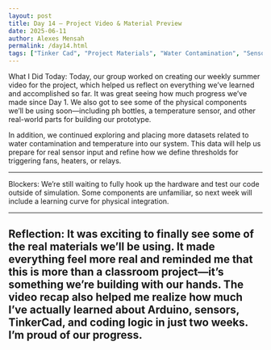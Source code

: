 ```yaml
---
layout: post
title: Day 14 – Project Video & Material Preview
date: 2025-06-11
author: Alexes Mensah
permalink: /day14.html
tags: ["Tinker Cad", "Project Materials", "Water Contamination", "Sensors", "Arduino", "Data"]
---
```


  What I Did Today:
Today, our group worked on creating our weekly summer video for the project, which helped us reflect on everything we’ve learned and accomplished so far. It was great seeing how much progress we’ve made since Day 1. We also got to see some of the physical components we’ll be using soon—including ph bottles, a temperature sensor, and other real-world parts for building our prototype.

In addition, we continued exploring and placing more datasets related to water contamination and temperature into our system. This data will help us prepare for real sensor input and refine how we define thresholds for triggering fans, heaters, or relays.

---

 Blockers:
We’re still waiting to fully hook up the hardware and test our code outside of simulation. Some components are unfamiliar, so next week will include a learning curve for physical integration.

---

  Reflection:
It was exciting to finally see some of the real materials we’ll be using. It made everything feel more real and reminded me that this is more than a classroom project—it’s something we’re building with our hands. The video recap also helped me realize how much I’ve actually learned about Arduino, sensors, TinkerCad, and coding logic in just two weeks. I’m proud of our progress.
---
